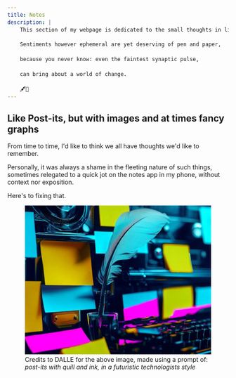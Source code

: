 ```yaml
---
title: Notes
description: |
    This section of my webpage is dedicated to the small thoughts in life.
    
    Sentiments however ephemeral are yet deserving of pen and paper,
    
    because you never know: even the faintest synaptic pulse,
    
    can bring about a world of change.
    
    🖋️📄
---
```


## Like Post-its, but with images and at times fancy graphs

From time to time, I'd like to think we all have thoughts we'd like to remember. 

Personally, it was always a shame in the fleeting nature of such things, sometimes relegated to a quick jot on the notes app in my phone, without context nor exposition. 

Here's to fixing that.

<figure>
    <img src="dalle-creativity-2.jpg">
    <figcaption>Credits to DALLE for the above image, made using a prompt of: <i>post-its with quill and ink, in a futuristic technologists style</i></figcaption>
</figure>
